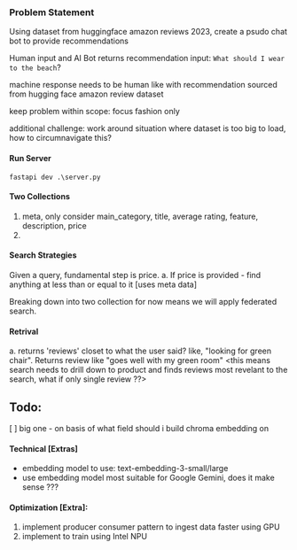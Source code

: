 ### Problem Statement

Using dataset from huggingface amazon reviews 2023, create a psudo chat bot to provide recommendations

Human input and AI Bot returns recommendation
input: `What should I wear to the beach`?

machine response needs to be human like with recommendation sourced from hugging face amazon review dataset

keep problem within scope: focus fashion only

additional challenge: work around situation where dataset is too big to load, how to circumnavigate this?

#### Run Server

`fastapi dev .\server.py`


#### Two Collections 

1.  meta, only consider main_category, title, average rating, feature, description, price
2. 

#### Search Strategies
Given a query, fundamental step is price. 
a. If price is provided - find anything at less than or equal to it [uses meta data]

Breaking down into two collection for now means we will apply federated search. 

#### Retrival
a. returns 'reviews' closet to what the user said? like, "looking for green chair". Returns review like "goes well with my green room"
    <this means search needs to drill down to product and finds reviews most revelant to the search, what if only single review ??>

## Todo: 

[ ] big one - on basis of what field should i build chroma embedding on

#### Technical [Extras]
- embedding model to use: text-embedding-3-small/large
- use embedding model most suitable for Google Gemini, does it make sense ???


#### Optimization [Extra]:
1. implement producer consumer pattern to ingest data faster using GPU
2. implement to train using Intel NPU
